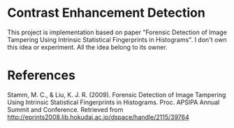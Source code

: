 # Contrast Enhancement Detection
This project is implementation based on paper "Forensic Detection of Image Tampering Using Intrinsic Statistical Fingerprints in Histograms". I don't own this idea or experiment. All the idea belong to its owner.

# References
Stamm, M. C., & Liu, K. J. R. (2009). Forensic Detection of Image Tampering Using Intrinsic Statistical Fingerprints in Histograms. Proc. APSIPA Annual Summit and Conference. Retrieved from http://eprints2008.lib.hokudai.ac.jp/dspace/handle/2115/39764
